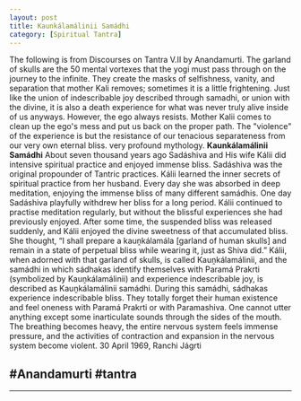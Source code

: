 ```yaml
---
layout: post
title: Kaunkálamálinii Samádhi 
category: [Spiritual Tantra]
---
```

The following is from Discourses on Tantra V.II by Anandamurti. The garland of skulls are the 50 mental vortexes that the yogi must pass through on the journey to the infinite. They create the masks of selfishness, vanity, and separation that mother Kali removes; sometimes it is a little frightening. Just like the union of indescribable joy described through samadhi, or union with the divine, it is also a death experience for what was never truly alive inside of us anyways. However, the ego always resists. Mother Kalii comes to clean up the ego's mess and put us back on the proper path. The "violence" of the experience is but the resistance of our tenacious separateness from our very own eternal bliss. very profound mythology.
<strong>Kaunkálamálinii Samádhi</strong>
About seven thousand years ago Sadáshiva and His wife Kálii did intensive spiritual practice and enjoyed immense bliss. Sadáshiva was the original propounder of Tantric practices. Kálii learned the inner secrets of spiritual practice from her husband. Every day she was absorbed in deep meditation, enjoying the immense bliss of many different samádhis. One day Sadáshiva playfully withdrew her bliss for a long period. Kálii continued to practise meditation regularly, but without the blissful experiences she had previously enjoyed. After some time, the suspended bliss was released suddenly, and Kálii enjoyed the divine sweetness of that accumulated bliss.
She thought, “I shall prepare a kauṋkálamála [garland of human skulls] and remain in a state of perpetual bliss while wearing it, just as Shiva did.” Kálii, when adorned with that garland of skulls, is called Kauṋkálamálinii, and the samádhi in which sádhakas identify themselves with Paramá Prakrti (symbolized by Kauṋkálamálinii) and experience indescribable joy, is described as Kauṋkálamálinii samádhi.
During this samádhi, sádhakas experience indescribable bliss. They totally forget their human existence and feel oneness with Paramá Prakrti or with Paramashiva. One cannot utter anything except some inarticulate sounds through the sides of the mouth. The breathing becomes heavy, the entire nervous system feels immense pressure, and the activities of contraction and expansion in the nervous system become violent.
30 April 1969, Ranchi Jágrti

#Anandamurti #tantra
---


---

